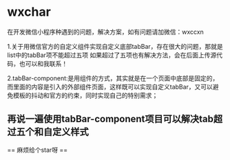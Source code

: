 # wxchar
在开发微信小程序种遇到的问题，解决方案，如有问题请加微信：wxccxn

1.关于用微信官方的自定义组件实现自定义底部tabBar，存在很大的问题，那就是list中的tabBar项不能超过五项
    如果超过了五项也有解决方法，会在后面上传源代码，也可以和我联系！
    
    
    
    
    
2.tabBar-component:是用组件的方式，其实就是在一个页面中底部是固定的，而里面的内容是引入的外部组件页面，这样既可以实现自定义tabBar，又可以避免模板的抖动和官方的约束，同时实现自己的特别需求；


##  再说一遍使用tabBar-component项目可以解决tab超过五个和自定义样式

== 麻烦给个star呀 ==
